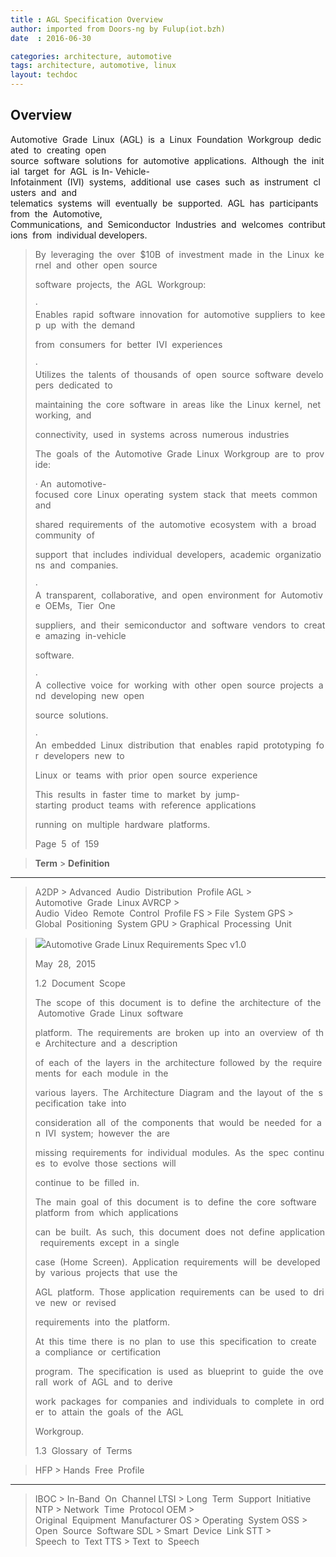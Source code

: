 ```yaml
---
title : AGL Specification Overview
author: imported from Doors-ng by Fulup(iot.bzh)
date  : 2016-06-30

categories: architecture, automotive
tags: architecture, automotive, linux
layout: techdoc  
---
```



## Overview

Automotive  Grade  Linux  (AGL)  is  a  Linux  Foundation  Workgroup  dedicated  to  creating  open
source  software  solutions  for  automotive  applications.  Although  the  initial  target  for  AGL  is In-
Vehicle-Infotainment  (IVI)  systems,  additional  use  cases  such  as  instrument  clusters  and  and
telematics  systems  will  eventually  be  supported.  AGL  has  participants  from  the  Automotive,
Communications,  and  Semiconductor  Industries  and  welcomes  contributions  from  individual
developers.

> By  leveraging  the  over  \$10B  of  investment  made  in  the  Linux  kernel  and  other  open  source
>
> software  projects,  the  AGL  Workgroup:
>
> ·
> Enables  rapid  software  innovation  for  automotive  suppliers  to  keep  up  with  the  demand
>
> from  consumers  for  better  IVI  experiences
>
> ·
> Utilizes  the  talents  of  thousands  of  open  source  software  developers  dedicated  to
>
> maintaining  the  core  software  in  areas  like  the  Linux  kernel,  networking,  and
>
> connectivity,  used  in  systems  across  numerous  industries
>
> The  goals  of  the  Automotive  Grade  Linux  Workgroup  are  to  provide:
>
> ·
> An  automotive-focused  core  Linux  operating  system  stack  that  meets  common  and
>
> shared  requirements  of  the  automotive  ecosystem  with  a  broad  community  of
>
> support  that  includes  individual  developers,  academic  organizations  and  companies.
>
> ·
> A  transparent,  collaborative,  and  open  environment  for  Automotive  OEMs,  Tier  One
>
> suppliers,  and  their  semiconductor  and  software  vendors  to  create  amazing  in-vehicle
>
> software.
>
> ·
> A  collective  voice  for  working  with  other  open  source  projects  and  developing  new  open
>
> source  solutions.
>
> ·
> An  embedded  Linux  distribution  that  enables  rapid  prototyping  for  developers  new  to
>
> Linux  or  teams  with  prior  open  source  experience
>
> This  results  in  faster  time  to  market  by  jump-starting  product  teams  with  reference  applications
>
> running  on  multiple  hardware  platforms.
>
> Page  5  of  159

  > **Term**   > **Definition**
  ------------ ------------------------------------------
  > A2DP       > Advanced  Audio  Distribution  Profile
  > AGL        > Automotive  Grade  Linux
  > AVRCP      > Audio  Video  Remote  Control  Profile
  > FS         > File  System
  > GPS        > Global  Positioning  System
  > GPU        > Graphical  Processing  Unit

> ![](media/picture95.jpeg)Automotive Grade Linux Requirements Spec v1.0
>
> May  28,  2015
>
> 1.2  Document  Scope
>
> The  scope  of  this  document  is  to  define  the  architecture  of  the  Automotive  Grade  Linux  software
>
> platform.  The  requirements  are  broken  up  into  an  overview  of  the  Architecture  and  a  description
>
> of  each  of  the  layers  in  the  architecture  followed  by  the  requirements  for  each  module  in  the
>
> various  layers.  The  Architecture  Diagram  and  the  layout  of  the  specification  take  into
>
> consideration  all  of  the  components  that  would  be  needed  for  an  IVI  system;  however  the  are
>
> missing  requirements  for  individual  modules.  As  the  spec  continues  to  evolve  those  sections  will
>
> continue  to  be  filled  in.
>
> The  main  goal  of  this  document  is  to  define  the  core  software  platform  from  which  applications
>
> can  be  built.  As  such,  this  document  does  not  define  application  requirements  except  in  a  single
>
> case  (Home  Screen).  Application  requirements  will  be  developed  by  various  projects  that  use  the
>
> AGL  platform.  Those  application  requirements  can  be  used  to  drive  new  or  revised
>
> requirements  into  the  platform.
>
> At  this  time  there  is  no  plan  to  use  this  specification  to  create  a  compliance  or  certification
>
> program.  The  specification  is  used  as  blueprint  to  guide  the  overall  work  of  AGL  and  to  derive
>
> work  packages  for  companies  and  individuals  to  complete  in  order  to  attain  the  goals  of  the  AGL
>
> Workgroup.
>
> 1.3  Glossary  of  Terms

  > HFP    > Hands  Free  Profile
  -------- -------------------------------------
  > IBOC   > In-Band  On  Channel
  > LTSI   > Long  Term  Support  Initiative
  > NTP    > Network  Time  Protocol
  > OEM    > Original  Equipment  Manufacturer
  > OS     > Operating  System
  > OSS    > Open  Source  Software
  > SDL    > Smart  Device  Link
  > STT    > Speech  to  Text
  > TTS    > Text  to  Speech
